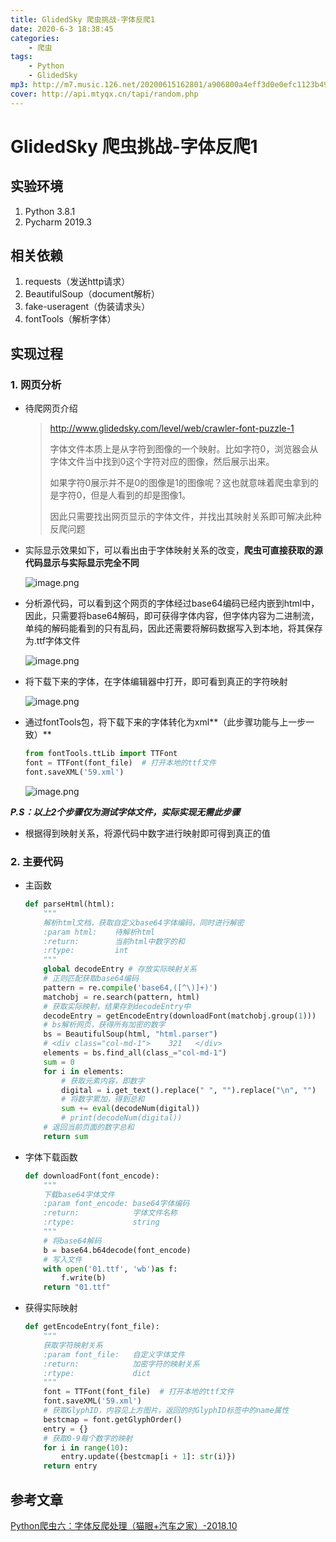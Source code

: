 ```yaml
---
title: GlidedSky 爬虫挑战-字体反爬1
date: 2020-6-3 18:38:45
categories: 
    - 爬虫
tags: 
    - Python
    - GlidedSky
mp3: http://m7.music.126.net/20200615162801/a906800a4eff3d0e0efc1123b4973313/ymusic/870b/ad32/3709/aef735503eb694409ad48e3312f3e752.mp3
cover: http://api.mtyqx.cn/tapi/random.php
---
```

# GlidedSky 爬虫挑战-字体反爬1

## 实验环境

1. Python 3.8.1
2. Pycharm 2019.3

## 相关依赖

1. requests（发送http请求）
2. BeautifulSoup（document解析）
3. fake-useragent（伪装请求头）
4. fontTools（解析字体）

## 实现过程

### 1. 网页分析

- 待爬网页介绍

  > http://www.glidedsky.com/level/web/crawler-font-puzzle-1
  >
  > 字体文件本质上是从字符到图像的一个映射。比如字符0，浏览器会从字体文件当中找到0这个字符对应的图像，然后展示出来。
  >
  > 如果字符0展示并不是0的图像是1的图像呢？这也就意味着爬虫拿到的是字符0，但是人看到的却是图像1。
  >
  > 因此只需要找出网页显示的字体文件，并找出其映射关系即可解决此种反爬问题

  

- 实际显示效果如下，可以看出由于字体映射关系的改变，**爬虫可直接获取的源代码显示与实际显示完全不同**

  ![image.png](https://i.loli.net/2020/03/05/alkoVWp48wPR6EZ.png)

  

- 分析源代码，可以看到这个网页的字体经过base64编码已经内嵌到html中，因此，只需要将base64解码，即可获得字体内容，但字体内容为二进制流，单纯的解码能看到的只有乱码，因此还需要将解码数据写入到本地，将其保存为.ttf字体文件

  ![image.png](https://i.loli.net/2020/03/05/kNtisKD4RTczgbB.png)

  

- 将下载下来的字体，在字体编辑器中打开，即可看到真正的字符映射

  ![image.png](https://i.loli.net/2020/03/05/HyXNApZoOSld3Va.png)

  

- 通过fontTools包，将下载下来的字体转化为xml**（此步骤功能与上一步一致）**

  ```python
  from fontTools.ttLib import TTFont
  font = TTFont(font_file)  # 打开本地的ttf文件
  font.saveXML('59.xml') 
  ```
  
  ![image.png](https://i.loli.net/2020/03/05/qlQht1dTjLi84rH.png)

***P.S：以上2个步骤仅为测试字体文件，实际实现无需此步骤***

- 根据得到映射关系，将源代码中数字进行映射即可得到真正的值

### 2. 主要代码

- 主函数

  ```python
  def parseHtml(html):
      """
      解析html文档，获取自定义base64字体编码，同时进行解密
      :param html:    待解析html
      :return:        当前html中数字的和
      :rtype:         int
      """
      global decodeEntry # 存放实际映射关系
      # 正则匹配获取base64编码
      pattern = re.compile('base64,([^\)]+)')
      matchobj = re.search(pattern, html)
      # 获取实际映射，结果存到decodeEntry中
      decodeEntry = getEncodeEntry(downloadFont(matchobj.group(1)))
      # bs解析网页，获得所有加密的数字
      bs = BeautifulSoup(html, "html.parser")
      # <div class="col-md-1">    321   </div>
      elements = bs.find_all(class_="col-md-1")
      sum = 0
      for i in elements:
          # 获取元素内容，即数字
          digital = i.get_text().replace(" ", "").replace("\n", "")
          # 将数字累加，得到总和
          sum += eval(decodeNum(digital))
          # print(decodeNum(digital))
      # 返回当前页面的数字总和
      return sum
  ```




- 字体下载函数

  ```python
  def downloadFont(font_encode):
      """
      下载base64字体文件
      :param font_encode: base64字体编码
      :return:            字体文件名称
      :rtype:             string
      """
      # 将base64解码
      b = base64.b64decode(font_encode)
      # 写入文件
      with open('01.ttf', 'wb')as f:
          f.write(b)
      return "01.ttf"
  ```




- 获得实际映射

  ```python
  def getEncodeEntry(font_file):
      """
      获取字符映射关系
      :param font_file:   自定义字体文件
      :return:            加密字符的映射关系
      :rtype:             dict
      """
      font = TTFont(font_file)  # 打开本地的ttf文件
      font.saveXML('59.xml')
      # 获取GlyphID，内容见上方图片，返回的时GlyphID标签中的name属性
      bestcmap = font.getGlyphOrder()
      entry = {}
      # 获取0-9每个数字的映射
      for i in range(10):
          entry.update({bestcmap[i + 1]: str(i)})
      return entry
  ```

  

## 参考文章

[Python爬虫六：字体反爬处理（猫眼+汽车之家）-2018.10](https://blog.csdn.net/xing851483876/article/details/82928607)